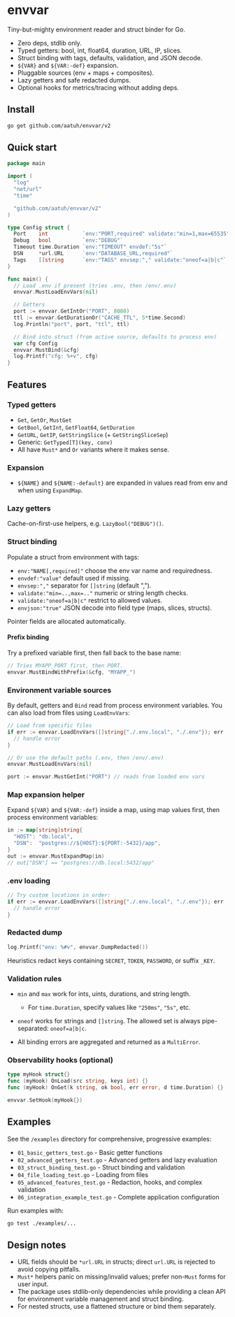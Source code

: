 # envvar

Tiny-but-mighty environment reader and struct binder for Go.

* Zero deps, stdlib only.
* Typed getters: bool, int, float64, duration, URL, IP, slices.
* Struct binding with tags, defaults, validation, and JSON decode.
* `${VAR}` and `${VAR:-def}` expansion.
* Pluggable sources (env + maps + composites).
* Lazy getters and safe redacted dumps.
* Optional hooks for metrics/tracing without adding deps.

## Install

```bash
go get github.com/aatuh/envvar/v2
```

## Quick start

```go
package main

import (
  "log"
  "net/url"
  "time"

  "github.com/aatuh/envvar/v2"
)

type Config struct {
  Port    int           `env:"PORT,required" validate:"min=1,max=65535"`
  Debug   bool          `env:"DEBUG"`
  Timeout time.Duration `env:"TIMEOUT" envdef:"5s"`
  DSN     *url.URL      `env:"DATABASE_URL,required"`
  Tags    []string      `env:"TAGS" envsep:"," validate:"oneof=a|b|c"`
}

func main() {
  // Load .env if present (tries .env, then /env/.env)
  envvar.MustLoadEnvVars(nil)

  // Getters
  port := envvar.GetIntOr("PORT", 8080)
  ttl := envvar.GetDurationOr("CACHE_TTL", 5*time.Second)
  log.Println("port", port, "ttl", ttl)

  // Bind into struct (from active source, defaults to process env)
  var cfg Config
  envvar.MustBind(&cfg)
  log.Printf("cfg: %+v", cfg)
}
```

## Features

### Typed getters

* `Get`, `GetOr`, `MustGet`
* `GetBool`, `GetInt`, `GetFloat64`, `GetDuration`
* `GetURL`, `GetIP`, `GetStringSlice` (+ `GetStringSliceSep`)
* Generic: `GetTyped[T](key, conv)`
* All have `Must*` and `Or` variants where it makes sense.

### Expansion

* `${NAME}` and `${NAME:-default}` are expanded in values read from
  env and when using `ExpandMap`.

### Lazy getters

Cache-on-first-use helpers, e.g. `LazyBool("DEBUG")()`.

### Struct binding

Populate a struct from environment with tags:

* `env:"NAME[,required]"` choose the env var name and requiredness.
* `envdef:"value"` default used if missing.
* `envsep:","` separator for `[]string` (default ",").
* `validate:"min=..,max=.."` numeric or string length checks.
* `validate:"oneof=a|b|c"` restrict to allowed values.
* `envjson:"true"` JSON decode into field type (maps, slices, structs).

Pointer fields are allocated automatically.

#### Prefix binding

Try a prefixed variable first, then fall back to the base name:

```go
// Tries MYAPP_PORT first, then PORT.
envvar.MustBindWithPrefix(&cfg, "MYAPP_")
```

### Environment variable sources

By default, getters and `Bind` read from process environment variables.
You can also load from files using `LoadEnvVars`:

```go
// Load from specific files
if err := envvar.LoadEnvVars([]string{"./.env.local", "./.env"}); err != nil {
  // handle error
}

// Or use the default paths (.env, then /env/.env)
envvar.MustLoadEnvVars(nil)

port := envvar.MustGetInt("PORT") // reads from loaded env vars
```

### Map expansion helper

Expand `${VAR}` and `${VAR:-def}` inside a map, using map values first,
then process environment variables:

```go
in := map[string]string{
  "HOST": "db.local",
  "DSN":  "postgres://${HOST}:${PORT:-5432}/app",
}
out := envvar.MustExpandMap(in)
// out["DSN"] == "postgres://db.local:5432/app"
```

### .env loading

```go
// Try custom locations in order:
if err := envvar.LoadEnvVars([]string{"./.env.local", "./.env"}); err != nil {
  // handle error
}
```

### Redacted dump

```go
log.Printf("env: %#v", envvar.DumpRedacted())
```

Heuristics redact keys containing `SECRET`, `TOKEN`, `PASSWORD`, or
suffix `_KEY`.

### Validation rules

* `min` and `max` work for ints, uints, durations, and string length.

  * For `time.Duration`, specify values like `"250ms"`, `"5s"`, etc.
* `oneof` works for strings and `[]string`. The allowed set is always
  pipe-separated: `oneof=a|b|c`.
* All binding errors are aggregated and returned as a `MultiError`.

### Observability hooks (optional)

```go
type myHook struct{}
func (myHook) OnLoad(src string, keys int) {}
func (myHook) OnGet(k string, ok bool, err error, d time.Duration) {}

envvar.SetHook(myHook{})
```

## Examples

See the `/examples` directory for comprehensive, progressive examples:

* `01_basic_getters_test.go` - Basic getter functions
* `02_advanced_getters_test.go` - Advanced getters and lazy evaluation
* `03_struct_binding_test.go` - Struct binding and validation
* `04_file_loading_test.go` - Loading from files
* `05_advanced_features_test.go` - Redaction, hooks, and complex validation
* `06_integration_example_test.go` - Complete application configuration

Run examples with:
```bash
go test ./examples/...
```

## Design notes

* URL fields should be `*url.URL` in structs; direct `url.URL` is
  rejected to avoid copying pitfalls.
* `Must*` helpers panic on missing/invalid values; prefer non-`Must`
  forms for user input.
* The package uses stdlib-only dependencies while providing a clean API
  for environment variable management and struct binding.
* For nested structs, use a flattened structure or bind them separately.